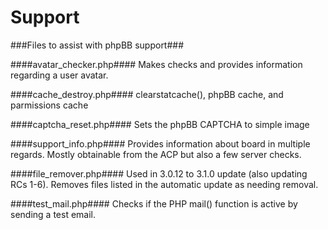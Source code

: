 Support
=======

###Files to assist with phpBB support###

####avatar_checker.php####
Makes checks and provides information regarding a user avatar.

####cache_destroy.php####
clearstatcache(), phpBB cache, and parmissions cache

####captcha_reset.php####
Sets the phpBB CAPTCHA to simple image

####support_info.php####
Provides information about board in multiple regards. Mostly obtainable from the ACP but also a few server checks.

####file_remover.php####
Used in 3.0.12 to 3.1.0 update (also updating RCs 1-6). Removes files listed in the automatic update as needing removal.

####test_mail.php####
Checks if the PHP mail() function is active by sending a test email. 


